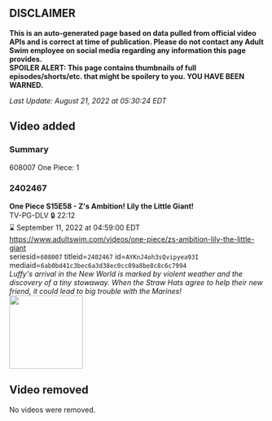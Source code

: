 ## DISCLAIMER
**This is an auto-generated page based on data pulled from official video APIs and is correct at time of publication. Please do not contact any Adult Swim employee on social media regarding any information this page provides.**  
**SPOILER ALERT: This page contains thumbnails of full episodes/shorts/etc. that might be spoilery to you. YOU HAVE BEEN WARNED.**  

_Last Update: August 21, 2022 at 05:30:24 EDT_
## Video added
### Summary
608007 One Piece: 1  
### 2402467
**One Piece S15E58 - Z's Ambition! Lily the Little Giant!**  
TV-PG-DLV 🔒 22:12  
⌛ September 11, 2022 at 04:59:00 EDT  
https://www.adultswim.com/videos/one-piece/zs-ambition-lily-the-little-giant  
seriesid=`608007` titleid=`2402467` id=`AYKnJ4oh3sQvipyea93I` mediaid=`6ab0bd41c3bec6a3d38ec0cc09a8be8c8c6c7994`  
_Luffy's arrival in the New World is marked by violent weather and the discovery of a tiny stowaway. When the Straw Hats agree to help their new friend, it could lead to big trouble with the Marines!_  
<a href="https://media.cdn.adultswim.com/uploads/20220818/thumbnails/2_228181515103-OnePiece_575_ZsAmbitionLilyTheLittleGiant.png"><img src="https://media.cdn.adultswim.com/uploads/20220818/thumbnails/2_228181515103-OnePiece_575_ZsAmbitionLilyTheLittleGiant.png" height="144px" /></a>
## Video removed
No videos were removed.  

